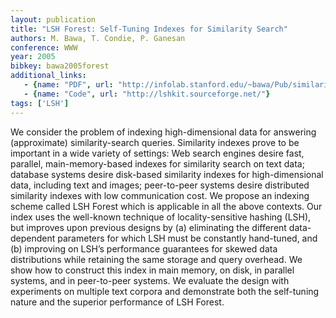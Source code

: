 ```yaml
---
layout: publication
title: "LSH Forest: Self-Tuning Indexes for Similarity Search"
authors: M. Bawa, T. Condie, P. Ganesan
conference: WWW
year: 2005
bibkey: bawa2005forest
additional_links:
   - {name: "PDF", url: "http://infolab.stanford.edu/~bawa/Pub/similarity.pdf"}
   - {name: "Code", url: "http://lshkit.sourceforge.net/"}   
tags: ['LSH']
---
```

We consider the problem of indexing high-dimensional data for answering (approximate) similarity-search queries. Similarity indexes prove to be important in a wide variety of settings: Web search
engines desire fast, parallel, main-memory-based indexes for similarity search on text data; database systems desire disk-based similarity indexes for high-dimensional data, including text and images;
peer-to-peer systems desire distributed similarity indexes with low
communication cost. We propose an indexing scheme called LSH
Forest which is applicable in all the above contexts. Our index uses the well-known technique of locality-sensitive hashing (LSH),
but improves upon previous designs by (a) eliminating the different data-dependent parameters for which LSH must be constantly hand-tuned, and (b) improving on LSH’s performance guarantees for skewed data distributions while retaining the same storage
and query overhead. We show how to construct this index in main
memory, on disk, in parallel systems, and in peer-to-peer systems.
We evaluate the design with experiments on multiple text corpora
and demonstrate both the self-tuning nature and the superior performance of LSH Forest.
